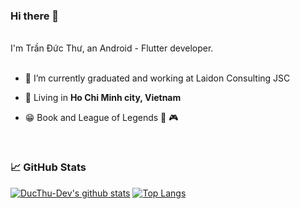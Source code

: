 ### Hi there 👋

<br/>
I'm Trần Đức Thư, an Android - Flutter developer.

<br/>
<br/>

- 🔭 I’m currently graduated and working at Laidon Consulting JSC
 
- 🗼 Living in **Ho Chi Minh city, Vietnam**
 
- 😁 Book and League of Legends 📘 🎮

<br/>

### 📈 GitHub Stats

[![DucThu-Dev's github stats](https://github-readme-stats.vercel.app/api?username=DucThu-Dev&show_icons=true&line_height=21&show_icons=true&theme=vue&hide_border=true)](https://github.com/anuraghazra/github-readme-stats)
[![Top Langs](https://github-readme-stats.vercel.app/api/top-langs/?username=DucThu-Dev&hide=cpp,cmake,swift,objectc,css,html&show_icons=true&layout=compact&theme=vue&hide_border=true)](https://github.com/anuraghazra/github-readme-stats)
